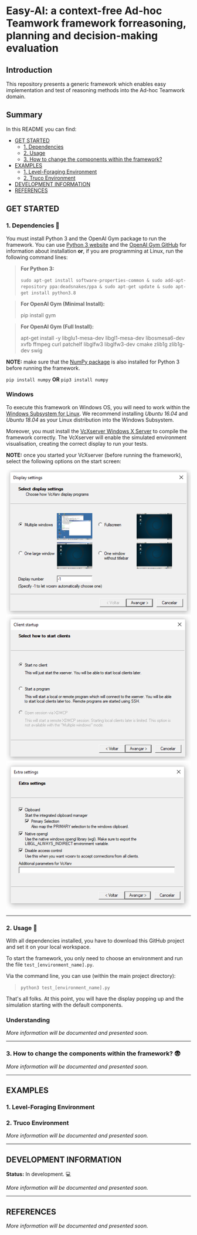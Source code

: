 # Easy-AI: a context-free Ad-hoc Teamwork framework forreasoning, planning and decision-making evaluation

## Introduction

This repository presents a generic framework which enables easy implementation and test of reasoning methods into the Ad-hoc Teamwork domain.

## Summary

In this README you can find:

* [GET STARTED](#sec-getstarted)
    * [1. Dependencies](#sec-dependencies)
    * [2. Usage](#sec-usage)
    * [3. How to change the components within the framework?](#sec-components)
* [EXAMPLES](#sec-examples)
    * [1. Level-Foraging Environment](#sec-levelforaging)
    * [2. Truco Environment](#sec-truco)
* [DEVELOPMENT INFORMATION](#sec-development)
* [REFERENCES](#sec-references)

<a name="sec-getstarted"></a>
## GET STARTED

<a name="sec-dependencies"></a>
### 1. Dependencies :pencil: 
    
You must install Python 3 and the OpenAI Gym package to run the framework.
You can use [Python 3 website](https://www.python.org/downloads/) and the [OpenAI Gym GitHub](https://github.com/openai/gym) for information about installation **or**, if you are programming at Linux, run the following command lines:

> **For Python 3:**
>
> `sudo apt-get install software-properties-common & sudo add-apt-repository ppa:deadsnakes/ppa & sudo apt-get update & sudo apt-get install python3.8`

> **For OpenAI Gym (Minimal Install):**
>
> pip install gym

> **For OpenAI Gym (Full Install):**
>
> apt-get install -y libglu1-mesa-dev libgl1-mesa-dev libosmesa6-dev xvfb ffmpeg curl patchelf libglfw3 libglfw3-dev cmake zlib1g zlib1g-dev swig

**NOTE:** make sure that the [NumPy package](https://numpy.org/install/) is also installed for Python 3 before running the framework.

`pip install numpy` **OR** `pip3 install numpy`

### Windows

To execute this framework on Windows OS, you will need to work within the [Windows Subsystem for Linux](https://docs.microsoft.com/en-us/windows/wsl/install-win10).
We recommend installing *Ubuntu 16.04* and *Ubuntu 18.04* as your Linux distribution into the Windows Subsystem.

Moreover, you must install the [VcXserver Windows X Server](https://sourceforge.net/projects/vcxsrv/) to compile the framework correctly.
The VcXserver will enable the simulated environment visualisation, creating the correct display to run your tests.

**NOTE:** once you started your VcXserver (before running the framework), select the following options on the start screen:

![](imgs/vcxserver1.PNG)
![](imgs/vcxserver2.PNG)
![](imgs/vcxserver3.PNG)

------------------------
<a name="sec-usage"></a>
### 2. Usage :muscle:

With all dependencies installed, you have to download this GitHub project and set it on your local workspace.

To start the framework, you only need to choose an environment and run the file `test_[environment_name].py`.

Via the command line, you can use (within the main project directory):

> `python3 test_[environment_name].py`

That's all folks. At this point, you will have the display popping up and the simulation starting with the default components.

### Understanding

*More information will be documented and presented soon.*

------------------------
<a name="sec-components"></a>
### 3. How to change the components within the framework? :fearful:

*More information will be documented and presented soon.*

------------------------
<a name="sec-examples"></a>
## EXAMPLES

<a name="sec-levelforaging"></a>
### 1. Level-Foraging Environment

<a name="sec-truco"></a>
### 2. Truco Environment

*More information will be documented and presented soon.*

------------------------
<a name="sec-development"></a>
## DEVELOPMENT INFORMATION
**Status:** In development. :computer:

*More information will be documented and presented soon.*

------------------------
<a name="sec-references"></a>
## REFERENCES

*More information will be documented and presented soon.*
